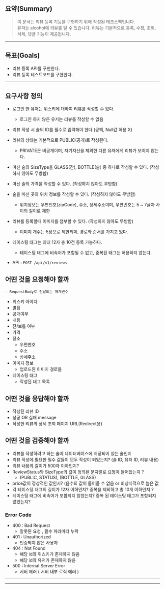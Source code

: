 ## 요약(Summary)

> 이 문서는 리뷰 등록 기능을 구현하기 위해 작성된 테크스펙입니다.<br>
> 유저는 alcohol에 리뷰를 달 수 있습니다. 리뷰는 기본적으로 등록, 수정, 조회, 삭제, 댓글 기능이 제공됩니다. <br>
---------

## 목표(Goals)

- 리뷰 등록 API를 구현한다.
- 리뷰 등록 테스트코드를 구현한다.

---------

## 요구사항 정의

- 로그인 한 유저는 위스키에 대하여 리뷰를 작성할 수 있다.
  - 로그인 하지 않은 유저는 리뷰를 작성할 수 없음

- 리뷰 작성 시 술의 ID를 필수로 입력해야 한다.(공백, Null값 허용 X)
- 리뷰의 상태는 기본적으로 PUBLIC(공개)로 작성된다.
  - PRIVATE은 비공개이며, 자기자신을 제외한 다른 유저에게 리뷰가 보이지 않는다.
- 마신 술의 SizeType을 GLASS(잔), BOTTLE(술) 중 하나로 작성할 수 있다.  (작성하지 않아도 무방함)
- 마신 술의 가격을 작성할 수 있다. (작성하지 않아도 무방함)
- 술을 마신 곳의 위치 정보를 작성할 수 있다. (작성하지 않아도 무방함)
  - 위치정보는 우편번호(zipCode), 주소, 상세주소이며, 우편번호는 5 ~ 7글자 사이의 길이로 제한
- 리뷰를 등록할때 이미지를 첨부할 수 있다. (작성하지 않아도 무방함)
  - 이미지 개수는 5장으로 제한되며, 경로와 순서를 가지고 있다.
- 테이스팅 태그는 최대 12자 총 10건 등록 가능하다.
  - 테이스팅 태그에 비속어가 포함될 수 없고, 중복된 태그는 허용하지 않는다.


- API  :  `POST /api/v1/reviews`

## 어떤 것을 요청해야 할까

    - RequestBody로 전달되는 매개변수

- 위스키 아이디
- 별점
- 공개여부
- 내용
- 잔/보틀 여부
- 가격
- 장소
  - 우편번호
  - 주소
  - 상세주소
- 이미지 정보
  - 업로드된 이미지 경로들
- 테이스팅 태그
  - 작성된 태그 목록

## 어떤 것을 응답해야 할까

- 작성된 리뷰 ID
- 성공 OR 실패 message
- 작성한 리뷰의 상세 조회 페이지 URL(Redirect용)

## 어떤 것을 검증해야 할까

- 리뷰를 작성하려고 하는 술이 데이터베이스에 저장되어 있는 술인지
- 리뷰 작성에 필요한 필수 값들이 모두 작성이 되었는지? (술 ID, 유저 ID, 리뷰 내용)
- 리뷰 내용의 길이가 500자 이하인지?
- ReviewStatus와 SizeType의 값이 정의된 문자열로 요청이 들어왔는지 ?
  - (PUBLIC, STATUS), (BOTTLE, GLASS)
- price값이 정상적인 값인지? (음수의 값이 들어올 수 없음 or 비상식적으로 높은 값
- 각 테이스팅 태그의 길이가 12자 이하인지? 중복을 제외하고 총 10개 이하인지 ?
- 테이스팅 태그에 비속어가 포함되지 않았는지? 중복 된 테이스팅 태그가 포함되지 않았는지?

### **Error Code**

- 400 : Bad Request
  - 잘못된 요청 , 필수 파라미터 누락
- 401 : Unauthorized
  - 인증되지 않은 사용자
- 404 : Not Found
  - 해당 id의 위스키가 존재하지 않음
  - 해당 id의 유저가 존재하지 않음
- 500 : Internal Server Error
  - 서버 에러 ( 서버 내부 로직 에러 )

------

---------

